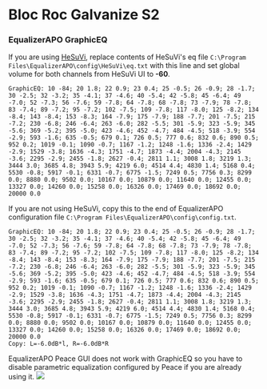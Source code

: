 # Bloc Roc Galvanize S2
### EqualizerAPO GraphicEQ
If you are using [HeSuVi](https://sourceforge.net/projects/hesuvi/), replace contents of HeSuVi's eq file `C:\Program Files\EqualizerAPO\config\HeSuVi\eq.txt` with this line and set global volume for both channels from HeSuVi UI to **-60**.
```
GraphicEQ: 10 -84; 20 1.8; 22 0.9; 23 0.4; 25 -0.5; 26 -0.9; 28 -1.7; 30 -2.5; 32 -3.2; 35 -4.1; 37 -4.6; 40 -5.4; 42 -5.8; 45 -6.4; 49 -7.0; 52 -7.3; 56 -7.6; 59 -7.8; 64 -7.8; 68 -7.8; 73 -7.9; 78 -7.8; 83 -7.4; 89 -7.2; 95 -7.2; 102 -7.5; 109 -7.8; 117 -8.0; 125 -8.2; 134 -8.4; 143 -8.4; 153 -8.3; 164 -7.9; 175 -7.9; 188 -7.7; 201 -7.5; 215 -7.2; 230 -6.8; 246 -6.4; 263 -6.0; 282 -5.5; 301 -5.9; 323 -5.9; 345 -5.6; 369 -5.2; 395 -5.0; 423 -4.6; 452 -4.7; 484 -4.5; 518 -3.9; 554 -2.9; 593 -1.6; 635 -0.5; 679 0.1; 726 0.5; 777 0.6; 832 0.6; 890 0.5; 952 0.2; 1019 -0.1; 1090 -0.7; 1167 -1.2; 1248 -1.6; 1336 -2.4; 1429 -2.9; 1529 -3.8; 1636 -4.3; 1751 -4.7; 1873 -4.4; 2004 -4.3; 2145 -3.6; 2295 -2.9; 2455 -1.8; 2627 -0.4; 2811 1.1; 3008 1.8; 3219 1.3; 3444 3.0; 3685 4.8; 3943 5.9; 4219 6.0; 4514 4.4; 4830 1.4; 5168 0.4; 5530 -0.8; 5917 -0.1; 6331 -0.7; 6775 -1.5; 7249 0.5; 7756 0.3; 8299 0.0; 8880 0.0; 9502 0.0; 10167 0.0; 10879 0.0; 11640 0.0; 12455 0.0; 13327 0.0; 14260 0.0; 15258 0.0; 16326 0.0; 17469 0.0; 18692 0.0; 20000 0.0
```
If you are not using HeSuVi, copy this to the end of EqualizerAPO configuration file `C:\Program Files\EqualizerAPO\config\config.txt`.
```
GraphicEQ: 10 -84; 20 1.8; 22 0.9; 23 0.4; 25 -0.5; 26 -0.9; 28 -1.7; 30 -2.5; 32 -3.2; 35 -4.1; 37 -4.6; 40 -5.4; 42 -5.8; 45 -6.4; 49 -7.0; 52 -7.3; 56 -7.6; 59 -7.8; 64 -7.8; 68 -7.8; 73 -7.9; 78 -7.8; 83 -7.4; 89 -7.2; 95 -7.2; 102 -7.5; 109 -7.8; 117 -8.0; 125 -8.2; 134 -8.4; 143 -8.4; 153 -8.3; 164 -7.9; 175 -7.9; 188 -7.7; 201 -7.5; 215 -7.2; 230 -6.8; 246 -6.4; 263 -6.0; 282 -5.5; 301 -5.9; 323 -5.9; 345 -5.6; 369 -5.2; 395 -5.0; 423 -4.6; 452 -4.7; 484 -4.5; 518 -3.9; 554 -2.9; 593 -1.6; 635 -0.5; 679 0.1; 726 0.5; 777 0.6; 832 0.6; 890 0.5; 952 0.2; 1019 -0.1; 1090 -0.7; 1167 -1.2; 1248 -1.6; 1336 -2.4; 1429 -2.9; 1529 -3.8; 1636 -4.3; 1751 -4.7; 1873 -4.4; 2004 -4.3; 2145 -3.6; 2295 -2.9; 2455 -1.8; 2627 -0.4; 2811 1.1; 3008 1.8; 3219 1.3; 3444 3.0; 3685 4.8; 3943 5.9; 4219 6.0; 4514 4.4; 4830 1.4; 5168 0.4; 5530 -0.8; 5917 -0.1; 6331 -0.7; 6775 -1.5; 7249 0.5; 7756 0.3; 8299 0.0; 8880 0.0; 9502 0.0; 10167 0.0; 10879 0.0; 11640 0.0; 12455 0.0; 13327 0.0; 14260 0.0; 15258 0.0; 16326 0.0; 17469 0.0; 18692 0.0; 20000 0.0
Copy: L=-6.0dB*l, R=-6.0dB*R
```
EqualizerAPO Peace GUI does not work with GraphicEQ so you have to disable parametric equalization configured by Peace if you are already using it.
![](https://raw.githubusercontent.com/jaakkopasanen/AutoEq/master/results/Innerfidelity%202017/innerfidelity/onear/Bloc%20Roc%20Galvanize%20S2/Bloc%20Roc%20Galvanize%20S2.png)
